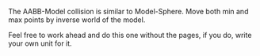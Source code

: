 The AABB-Model collision is similar to Model-Sphere. Move both min and max points by inverse world of the model.

Feel free to work ahead and do this one without the pages, if you do, write your own unit for it.